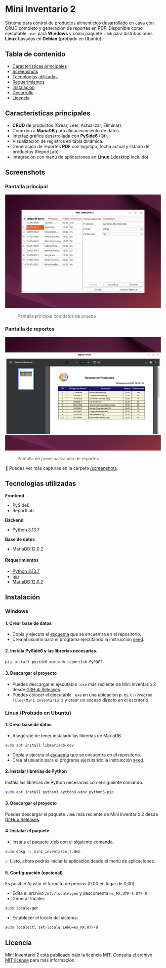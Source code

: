 # Mini Inventario 2
Sistema para control de productos alimenticios desarrollado en Java con CRUD completo y generación de reportes en PDF.
Disponible como ejecutable `.exe` para **Windows** y como paquete `.deb` para distribuciones **Linux** basadas en **Debian** (probado en Ubuntu).

## Tabla de contenido
- [Características principales](#características-principales)
- [Screenshots](#screenshots)
- [Tecnologías utilizadas](#tecnologías-utilizadas)
- [Requerimientos](#requerimientos)
- [Instalación](#instalación)
- [Desarrollo](#desarrollo)
- [Licencia](#licencia)

## Características principales
- **CRUD** de productos (Crear, Leer, Actualizar, Eliminar).
- Conexión a **MariaDB** para almacenamiento de datos.
- Interfaz gráfica desarrollada con **PySide6** (Qt).
- Visualización de registros en tabla dinámica.
- Generación de reportes **PDF** con logotipo, fecha actual y listado de productos (ReportLab).
- Integración con menú de aplicaciones en **Linux** (.desktop incluido).

## Screenshots

### Pantalla principal
![pantalla principal](screenshots/Linux/03-seleccionar-producto.png)
> Pantalla principal con datos de prueba

### Pantalla de reportes
![pantalla reportes](screenshots/Linux/06-previsualizar-reporte.png)
> Pantalla de previsualización de reportes

📂 Puedes ver más capturas en la carpeta [/screenshots](screenshots/).

## Tecnologías utilizadas
**Frontend**
- PySide6
- ReportLab

**Backend**
- Python 3.13.7

**Base de datos**
- MariaDB 12.0.2

#### Requerimientos
- [Python 3.13.7](https://download.oracle.com/java/23/archive/jdk-23.0.1_windows-x64_bin.exe)
- [pip](https://pypi.org/project/pip/)
- [MariaDB 12.0.2](https://mariadb.org/download/)

## Instalación

### Windows
#### 1. Crear base de datos
- Copia y ejecuta el [esquema](database/scheme.sql) que se encuentra en el repositorio.
- Crea al usuario para el programa ejecutando la instrucción [seed](database/seed.sql).

#### 2. Instala PySide6 y las librerías necesarias.
```bash
pip install pyside6 mariadb reportlab PyPDF2
```

#### 3. Descargar el proyecto
- Puedes descargar el ejecutable `.exe` más reciente de Mini Inventario 2 desde [GitHub Releases](https://github.com/mendozarojasdev/mini-inventario-python/releases/latest).
- Puedes colocar el ejecutable `.exe` en una ubicación p. ej. `C:\Program Files\Mini Inventario 2` y crear un acceso directo en el escritorio.

### Linux (Probado en Ubuntu)

#### 1. Crear base de datos
- Asegúrate de tener instalado las librerías de MariaDB.
```bash
sudo apt install libmariadb-dev
```
- Copia y ejecuta el [esquema](database/scheme.sql) que se encuentra en el repositorio.
- Crea al usuario para el programa ejecutando la instrucción [seed](database/seed.sql).

#### 2. Instalar librerías de Python
Instala las librerías de Python necesarias con el siguiente comando.
```bash
sudo apt install python3 python3-venv python3-pip
```

#### 3. Descargar el proyecto
Puedes descargar el paquete `.deb` más reciente de Mini Inventario 2 desde [GitHub Releases](https://github.com/mendozarojasdev/mini-inventario-python/releases/latest).

#### 4. Instalar el paquete
- Instala el paquete .deb con el siguiente comando.
```bash
sudo dpkg -i mini_inventario_2.deb
```
✅ Listo, ahora podrás iniciar la aplicación desde el menú de aplicaciones.

#### 5. Configuración (opcional)
Es posible Ajustar el formato de precios (0.00 en lugar de 0,00).
- Edita el archivo `/etc/locale.gen` y descomenta `es_MX.UTF-8 UTF-8`
- Generar locales
```bash
sudo locale-gen
```
- Establecer el locale del sistema:
```bash
sudo localectl set-locale LANG=es_MX.UTF-8
```

## Licencia
Mini Inventario 2 está publicado bajo la licencia MIT. Consulta el archivo [MIT license](https://github.com/mendozarojasdev/mini-inventario-python/blob/master/LICENSE) para más información.
